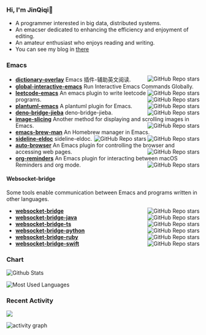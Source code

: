 ### Hi, I'm JinQiqi👋

<!--
**ginqi7/ginqi7** is a ✨ _special_ ✨ repository because its `README.md` (this file) appears on your GitHub profile.


-->

- A programmer interested in big data, distributed systems.
- An emacser dedicated to enhancing the efficiency and enjoyment of editing.
- An amateur enthusiast who enjoys reading and writing.
- You can see my blog in [there](https://qiqijin.com/)


### Emacs
- **[dictionary-overlay](https://github.com/ginqi7/dictionary-overlay)** Emacs 插件-辅助英文阅读. <img align="right" alt="GitHub Repo stars" src="https://img.shields.io/github/stars/ginqi7/dictionary-overlay?style=social">
- **[global-interactive-emacs](https://github.com/ginqi7/global-interactive-emacs)** Run Interactive Emacs Commands Globally. <img align="right" alt="GitHub Repo stars" src="https://img.shields.io/github/stars/ginqi7/global-interactive-emacs?style=social">
- **[leetcode-emacs](https://github.com/ginqi7/leetcode-emacs)** An emacs plugin to write leetcode programs. <img align="right" alt="GitHub Repo stars" src="https://img.shields.io/github/stars/ginqi7/leetcode-emacs?style=social">
- **[plantuml-emacs](https://github.com/ginqi7/plantuml-emacs)** A plantuml plugin for Emacs. <img align="right" alt="GitHub Repo stars" src="https://img.shields.io/github/stars/ginqi7/plantuml-emacs?style=social">
- **[deno-bridge-jieba](https://github.com/ginqi7/deno-bridge-jieba)** deno-bridge-jieba. <img align="right" alt="GitHub Repo stars" src="https://img.shields.io/github/stars/ginqi7/deno-bridge-jieba?style=social">
- **[image-slicing](https://github.com/ginqi7/image-slicing)** Another method for displaying and scrolling images in Emacs. <img align="right" alt="GitHub Repo stars" src="https://img.shields.io/github/stars/ginqi7/image-slicing?style=social">
- **[emacs-brew-man](https://github.com/ginqi7/emacs-brew-man)** An Homebrew manager in Emacs. <img align="right" alt="GitHub Repo stars" src="https://img.shields.io/github/stars/ginqi7/emacs-brew-man?style=social">
- **[sideline-eldoc](https://github.com/ginqi7/sideline-eldoc)** sideline-eldoc. <img align="right" alt="GitHub Repo stars" src="https://img.shields.io/github/stars/ginqi7/sideline-eldoc?style=social">
- **[auto-browser](https://github.com/ginqi7/auto-browser)** An Emacs plugin for controlling the browser and accessing web pages. <img align="right" alt="GitHub Repo stars" src="https://img.shields.io/github/stars/ginqi7/auto-browser?style=social">
- **[org-reminders](https://github.com/ginqi7/org-reminders)** An Emacs plugin for interacting between macOS Reminders and org mode. <img align="right" alt="GitHub Repo stars" src="https://img.shields.io/github/stars/ginqi7/org-reminders?style=social">
#### Websocket-bridge
Some tools enable communication between Emacs and programs written in other languages.

- **[websocket-bridge](https://github.com/ginqi7/websocket-bridge)** <img align="right" alt="GitHub Repo stars" src="https://img.shields.io/github/stars/ginqi7/websocket-bridge?style=social">
- **[websocket-bridge-java](https://github.com/ginqi7/websocket-bridge-java)** <img align="right" alt="GitHub Repo stars" src="https://img.shields.io/github/stars/ginqi7/websocket-bridge-java?style=social">
- **[websocket-bridge-ts](https://github.com/ginqi7/websocket-bridge-ts)** <img align="right" alt="GitHub Repo stars" src="https://img.shields.io/github/stars/ginqi7/websocket-bridge-ts?style=social">
- **[websocket-bridge-python](https://github.com/ginqi7/websocket-bridge-python)** <img align="right" alt="GitHub Repo stars" src="https://img.shields.io/github/stars/ginqi7/websocket-bridge-python?style=social">
- **[websocket-bridge-ruby](https://github.com/ginqi7/websocket-bridge-ruby)** <img align="right" alt="GitHub Repo stars" src="https://img.shields.io/github/stars/ginqi7/websocket-bridge-ruby?style=social">
- **[websocket-bridge-swift](https://github.com/ginqi7/websocket-bridge-swift)** <img align="right" alt="GitHub Repo stars" src="https://img.shields.io/github/stars/ginqi7/websocket-bridge-swift?style=social">

### Chart
![Github Stats](https://github-readme-stats.vercel.app/api?username=ginqi7&count_private=true&show_icons=true&include_all_commits=true)

![Most Used Languages](https://github-readme-stats.vercel.app/api/top-langs/?username=ginqi7&layout=compact&langs_count=100&hide=HTML,TeX,Roff,Makefile,CSS,Gherkin,PHP,Perl)

### Recent Activity

![](https://github-profile-summary-cards.vercel.app/api/cards/profile-details?username=ginqi7&theme=vue)

![activity graph](https://github-readme-activity-graph.vercel.app/graph?username=ginqi7&theme=github-light&hide_border=true)
